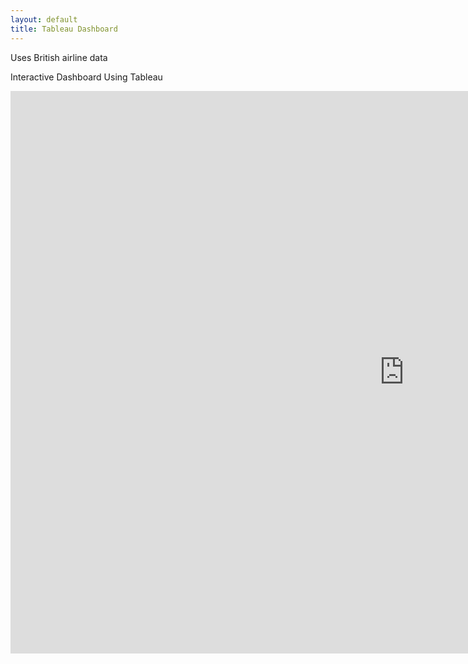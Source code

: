 ```yaml
---
layout: default
title: Tableau Dashboard
---
```


Uses British airline data

Interactive Dashboard Using Tableau
<iframe src="https://public.tableau.com/views/Practice2_17236779278010/Dashboard1?:showVizHome=no&:embed=true" width="250%" height="900" frameborder="0"></iframe>
